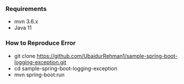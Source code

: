 ### Requirements
- mvn 3.6.x
- Java 11

### How to Reproduce Error
- git clone https://github.com/UbaidurRehman1/sample-spring-boot-logging-exception.git
- cd sample-spring-boot-logging-exception
- mvn spring-boot:run